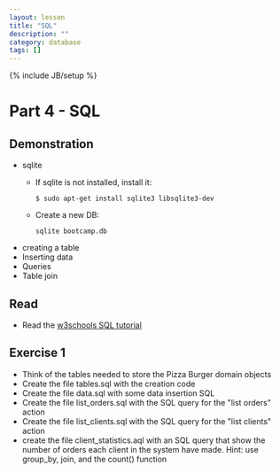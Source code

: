 ```yaml
---
layout: lesson
title: "SQL"
description: ""
category: database
tags: []
---
```

{% include JB/setup %}

Part 4 - SQL
============



Demonstration
-------------

-   sqlite
    -   If sqlite is not installed, install it:

            $ sudo apt-get install sqlite3 libsqlite3-dev

    -   Create a new DB:

            sqlite bootcamp.db

-   creating a table
-   Inserting data
-   Queries
-   Table join

Read
----

-   Read the [w3schools SQL
    tutorial](http://www.w3schools.com/sql/default.asp)

Exercise 1
----------

-   Think of the tables needed to store the Pizza Burger domain objects
-   Create the file tables.sql with the creation code
-   Create the file data.sql with some data insertion SQL
-   Create the file list\_orders.sql with the SQL query for the "list
    orders" action
-   Create the file list\_clients.sql with the SQL query for the "list
    clients" action
-   create the file client\_statistics.aql with an SQL query that show
    the number of orders each client in the system have made. Hint: use
    group\_by, join, and the count() function

